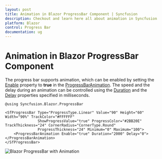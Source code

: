 ```yaml
---
layout: post
title: Animation in Blazor ProgressBar Component | Syncfusion
description: Checkout and learn here all about animation in Syncfusion Blazor ProgressBar component and much more.
platform: Blazor
control: Progress Bar 
documentation: ug
---
```


# Animation in Blazor ProgressBar Component

The progress bar supports animation, which can be enabled by setting the [Enable](https://help.syncfusion.com/cr/blazor/Syncfusion.Blazor.ProgressBar.ProgressBarAnimation.html#Syncfusion_Blazor_ProgressBar_ProgressBarAnimation_Enable) property to **true** in the [ProgressBarAnimation](https://help.syncfusion.com/cr/blazor/Syncfusion.Blazor.ProgressBar.ProgressBarAnimation.html). The speed and the delay during an animation can be controlled using the [Duration](https://help.syncfusion.com/cr/blazor/Syncfusion.Blazor.ProgressBar.ProgressBarAnimation.html#Syncfusion_Blazor_ProgressBar_ProgressBarAnimation_Duration) and the [Delay](https://help.syncfusion.com/cr/blazor/Syncfusion.Blazor.ProgressBar.ProgressBarAnimation.html#Syncfusion_Blazor_ProgressBar_ProgressBarAnimation_Delay) properties specified in milliseconds.

```cshtml
@using Syncfusion.Blazor.ProgressBar

<SfProgressBar Type="ProgressType.Linear" Value="90" Height="60" Width="90%" TrackColor="#FFFFFF"
               ShowProgressValue="true" ProgressColor="#2BB20E" TrackThickness="24" CornerRadius="CornerType.Round"
               ProgressThickness="24" Minimum="0" Maximum="100">
    <ProgressBarAnimation Enable="true" Duration="2000" Delay="0"></ProgressBarAnimation>
</SfProgressBar>
```

![Blazor ProgressBar with Animation](images/blazor-progressbar-animation.png)
